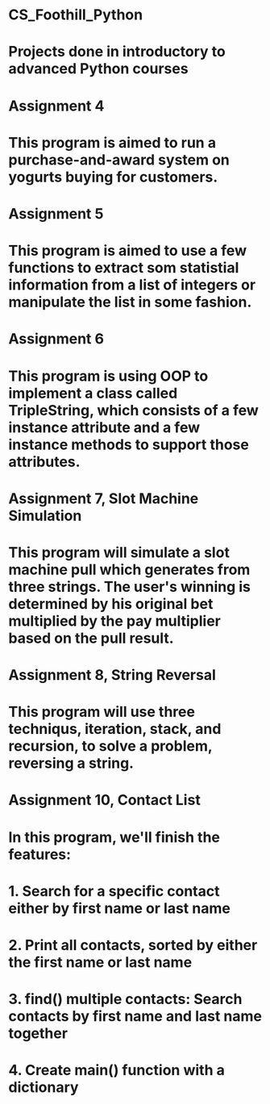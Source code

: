 # CS_Foothill_Python
# Projects done in introductory to advanced Python courses

# Assignment 4 
# This program is aimed to run a purchase-and-award system on yogurts buying for customers.

# Assignment 5
# This program is aimed to use a few functions to extract som statistial information from a list of integers or manipulate the list in some fashion.

# Assignment 6
# This program is using OOP to implement a class called TripleString, which consists of a few instance attribute and a few instance methods to support those attributes. 

# Assignment 7, Slot Machine Simulation
# This program will simulate a slot machine pull which generates from three strings. The user's winning is determined by his original bet multiplied by the pay multiplier based on the pull result.

# Assignment 8, String Reversal
# This program will use three techniqus, iteration, stack, and recursion, to solve a problem, reversing a string.

# Assignment 10, Contact List
# In this program, we'll finish the features:
# 1. Search for a specific contact either by first name or last name
# 2. Print all contacts, sorted by either the first name or last name
# 3. find() multiple contacts: Search contacts by first name and last name together
# 4. Create main() function with a dictionary
